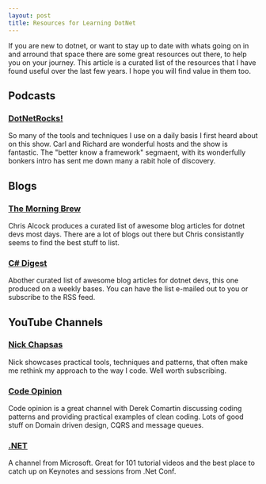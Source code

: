 ```yaml
---
layout: post
title: Resources for Learning DotNet
--- 
```



If you are new to dotnet, or want to stay up to date with whats going on in and arround that space there are some great resources out there, to help you on your journey. This article is a curated list of the resources that I have found useful over the last few years. I hope you will find value in them too.

## Podcasts

### [DotNetRocks!](https://www.dotnetrocks.com/) 
So many of the tools and techniques I use on a daily basis I first heard about on this show. Carl and Richard are wonderful hosts and the show is fantastic. The "better know a framework" segmaent, with its wonderfully bonkers intro has sent me down many a rabit hole of discovery.

## Blogs

### [The Morning Brew](https://blog.cwa.me.uk/)
Chris Alcock produces a curated list of awesome blog articles for dotnet devs most days. There are a lot of blogs out there but Chris consistantly seems to find the best stuff to list. 

### [C# Digest](https://csharpdigest.net/)
Abother curated list of awesome blog articles for dotnet devs, this one produced on a weekly bases. You can have the list e-mailed out to you or subscribe to the RSS feed. 

## YouTube Channels

### [Nick Chapsas](https://www.youtube.com/@nickchapsas)
Nick showcases practical tools, techniques and patterns, that often make me rethink my approach to the way I code. Well worth subscribing.

### [Code Opinion](https://www.youtube.com/@CodeOpinion)
Code opinion is a great channel with Derek Comartin discussing coding patterns and providing practical examples of clean coding. Lots of good stuff on Domain driven design, CQRS and message queues. 

### [.NET](https://www.youtube.com/@dotnet)
A channel from Microsoft. Great for 101  tutorial videos and the best place to catch up on Keynotes and sessions from .Net Conf.
